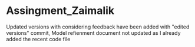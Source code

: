 # Assingment_Zaimalik
Updated versions with considering feedback have been added with "edited versions" commit,
Model refienment document not updated as I already added the recent code file
